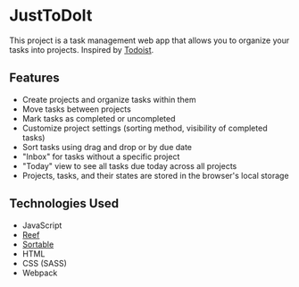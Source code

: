 # JustToDoIt

This project is a task management web app that allows you to organize your tasks into projects. Inspired by [Todoist](https://todoist.com).

## Features

- Create projects and organize tasks within them
- Move tasks between projects
- Mark tasks as completed or uncompleted
- Customize project settings (sorting method, visibility of completed tasks)
- Sort tasks using drag and drop or by due date
- "Inbox" for tasks without a specific project
- "Today" view to see all tasks due today across all projects
- Projects, tasks, and their states are stored in the browser's local storage

## Technologies Used

- JavaScript
- [Reef](https://github.com/cferdinandi/reef)
- [Sortable](https://github.com/SortableJS/Sortable)
- HTML
- CSS (SASS)
- Webpack
